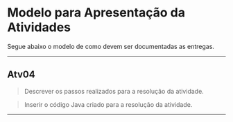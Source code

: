 # Modelo para Apresentação da Atividades

Segue abaixo o modelo de como devem ser documentadas as entregas.

<hr>


## Atv04

> Descrever os passos realizados para a resolução da atividade.  

> Inserir o código Java criado para a resolução da atividade.

<hr>